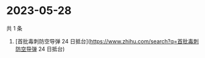 # 2023-05-28

共 1 条

<!-- BEGIN ZHIHUSEARCH -->
<!-- 最后更新时间 Sun May 28 2023 05:07:24 GMT+0800 (China Standard Time) -->
1. [首批毒刺防空导弹 24 日抵台](https://www.zhihu.com/search?q=首批毒刺防空导弹 24 日抵台)
<!-- END ZHIHUSEARCH -->
